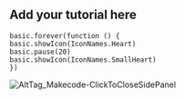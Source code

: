 
## Add your tutorial here

``` blocks
basic.forever(function () {
basic.showIcon(IconNames.Heart)
basic.pause(20)
basic.showIcon(IconNames.SmallHeart)
})
```

<!--- n ![AltTag](24-0325-2140-Makecode-ClickToCloseSidePanel-2024-03-25_21-40-43.png) --->
![AltTag_Makecode-ClickToCloseSidePanel](https://github.com/jasonc1025-333/24-0214-0310-rq100-onecode-bot_controller-beginner-final/blob/master/24-0325-2140-Makecode-ClickToCloseSidePanel-2024-03-25_21-40-43.png?raw=true)

<script src="https://github.com/jasonc1025-333/24-0214-0310-rq100-onecode-bot_controller-beginner-final/blob/master/24-0325-2140-Makecode-ClickToCloseSidePanel-2024-03-25_21-40-43.png"></script>


<!--- jwc o 

> Open this page at [https://jasonc1025-333.github.io/24-0214-0310-rq100-onecode-bot_controller-beginner-final/](https://jasonc1025-333.github.io/24-0214-0310-rq100-onecode-bot_controller-beginner-final/)

## Use as Extension

This repository can be added as an **extension** in MakeCode.

* open [https://makecode.microbit.org/](https://makecode.microbit.org/)
* click on **New Project**
* click on **Extensions** under the gearwheel menu
* search for **https://github.com/jasonc1025-333/24-0214-0310-rq100-onecode-bot_controller-beginner-final** and import

## Edit this project

To edit this repository in MakeCode.

* open [https://makecode.microbit.org/](https://makecode.microbit.org/)
* click on **Import** then click on **Import URL**
* paste **https://github.com/jasonc1025-333/24-0214-0310-rq100-onecode-bot_controller-beginner-final** and click import

#### Metadata (used for search, rendering)

* for PXT/microbit
<script src="https://makecode.com/gh-pages-embed.js"></script><script>makeCodeRender("{{ site.makecode.home_url }}", "{{ site.github.owner_name }}/{{ site.github.repository_name }}");</script>

--->